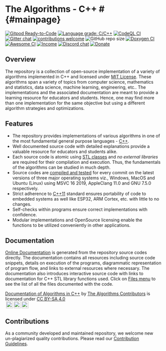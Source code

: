 # The Algorithms - C++ # {#mainpage}
<!-- the suffix in the above line is required for doxygen to consider this as the index page of the generated documentation site -->

[![Gitpod Ready-to-Code](https://img.shields.io/badge/Gitpod-Ready--to--Code-blue?logo=gitpod)](https://gitpod.io/#https://github.com/TheAlgorithms/C-Plus-Plus)
[![Language grade: C/C++](https://img.shields.io/lgtm/grade/cpp/g/TheAlgorithms/C-Plus-Plus.svg?logo=lgtm&logoWidth=18)](https://lgtm.com/projects/g/TheAlgorithms/C-Plus-Plus/context:cpp)
[![CodeQL CI](https://github.com/TheAlgorithms/C-Plus-Plus/actions/workflows/codeql_analysis.yml/badge.svg)](https://github.com/TheAlgorithms/C-Plus-Plus/actions/workflows/codeql_analysis.yml)
[![Gitter chat](https://img.shields.io/badge/Chat-Gitter-ff69b4.svg?label=Chat&logo=gitter&style=flat-square)](https://gitter.im/TheAlgorithms)
[![contributions welcome](https://img.shields.io/static/v1.svg?label=Contributions&message=Welcome&color=0059b3&style=flat-square)](https://github.com/TheAlgorithms/C-Plus-Plus/blob/master/CONTRIBUTING.md)
![GitHub repo size](https://img.shields.io/github/repo-size/TheAlgorithms/C-Plus-Plus?color=red&style=flat-square)
[![Doxygen CI](https://github.com/TheAlgorithms/C-Plus-Plus/workflows/Doxygen%20CI/badge.svg)](https://TheAlgorithms.github.io/C-Plus-Plus)
[![Awesome CI](https://github.com/TheAlgorithms/C-Plus-Plus/workflows/Awesome%20CI%20Workflow/badge.svg)](https://github.com/TheAlgorithms/C-Plus-Plus/actions?query=workflow%3A%22Awesome+CI+Workflow%22)
[![Income](https://img.shields.io/liberapay/receives/TheAlgorithms.svg?logo=liberapay)](https://liberapay.com/TheAlgorithms)
[![Discord chat](https://img.shields.io/discord/808045925556682782.svg?logo=discord&colorB=7289DA)](https://discord.gg/c7MnfGFGa6)
[![Donate](https://liberapay.com/assets/widgets/donate.svg)](https://liberapay.com/TheAlgorithms/donate)

## Overview

The repository is a collection of open-source implementation of a variety of algorithms implemented in C++ and licensed under [MIT License](https://github.com/TheAlgorithms/C-Plus-Plus/blob/master/LICENSE). These algorithms span a variety of topics from computer science, mathematics and statistics, data science, machine learning, engineering, etc.. The implementations and the associated documentation are meant to provide a learning resource for educators and students. Hence, one may find more than one implementation for the same objective but using a different algorithm strategies and optimizations.

## Features

* The repository provides implementations of various algorithms in one of the most fundamental general purpose languages - [C++](https://en.wikipedia.org/wiki/C%2B%2B).
* Well documented source code with detailed explanations provide a valuable resource for educators and students alike.
* Each source code is atomic using [STL classes](https://en.wikipedia.org/wiki/Standard_Template_Library) and _no external libraries_ are required for their compilation and execution. Thus, the fundamentals of the algorithms can be studied in much depth.
* Source codes are [compiled and tested](https://github.com/TheAlgorithms/C-Plus-Plus/actions?query=workflow%3A%22Awesome+CI+Workflow%22) for every commit on the latest versions of three major operating systems viz., Windows, MacOS and Ubuntu (Linux) using MSVC 16 2019, AppleClang 11.0 and GNU 7.5.0 respectively. 
* Strict adherence to [C++11](https://en.wikipedia.org/wiki/C%2B%2B11) standard ensures portability of code to embedded systems as well like ESP32, ARM Cortex, etc. with little to no changes.
* Self-checks within programs ensure correct implementations with confidence.
* Modular implementations and OpenSource licensing enable the functions to be utilized conveniently in other applications.

## Documentation

[Online Documentation](https://TheAlgorithms.github.io/C-Plus-Plus) is generated from the repository source codes directly. The documentation contains all resources including source code snippets, details on execution of the programs, diagrammatic representation of program flow, and links to external resources where necessary. The documentation also introduces interactive source code with links to documentation for C++ STL library functions used.
Click on [Files menu](https://TheAlgorithms.github.io/C-Plus-Plus/files.html) to see the list of all the files documented with the code.

[Documentation of Algorithms in C++](https://thealgorithms.github.io/C-Plus-Plus) by [The Algorithms Contributors](https://github.com/TheAlgorithms/C-Plus-Plus/graphs/contributors) is licensed under [CC BY-SA 4.0](https://creativecommons.org/licenses/by-sa/4.0/?ref=chooser-v1)<br/>
<a href="https://creativecommons.org/licenses/by-sa/4.0"><img alt="Creative Commons License" style="height:22px!important;margin-left: 3px;vertical-align:text-bottom;" src="https://mirrors.creativecommons.org/presskit/icons/cc.svg" /><img  alt="Credit must be given to the creator" style="height:22px!important;margin-left: 3px;vertical-align:text-bottom;" src="https://mirrors.creativecommons.org/presskit/icons/by.svg" /><img alt="Adaptations must be shared under the same terms" style="height:22px!important;margin-left: 3px;vertical-align:text-bottom;" src="https://mirrors.creativecommons.org/presskit/icons/sa.svg" /></a>

## Contributions

As a community developed and maintained repository, we welcome new un-plagiarized quality contributions. Please read our [Contribution Guidelines](https://github.com/TheAlgorithms/C-Plus-Plus/blob/master/CONTRIBUTING.md).
